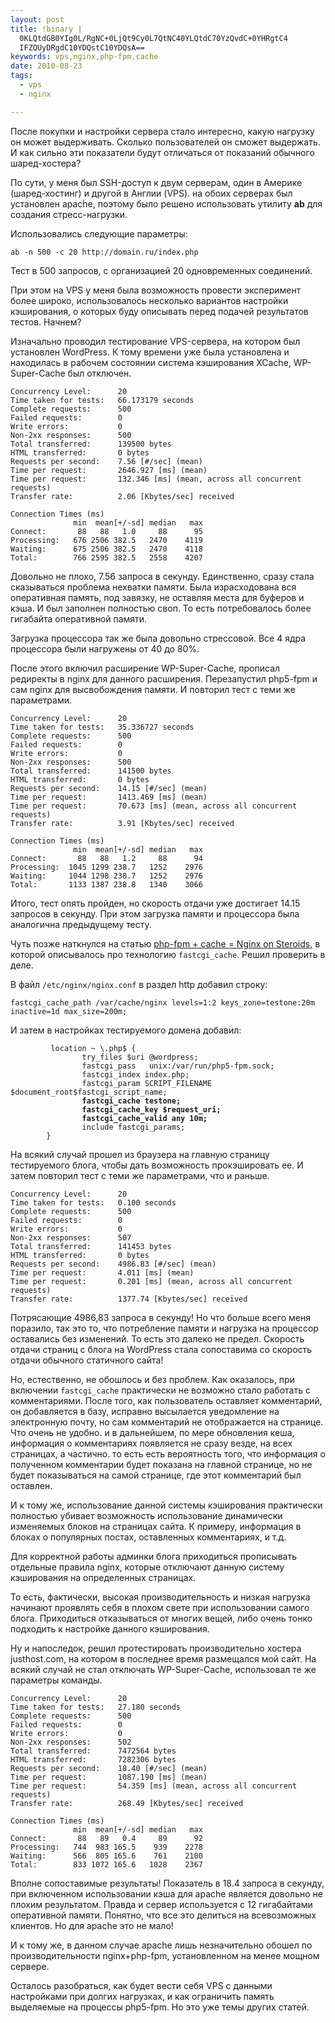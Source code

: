 ```yaml
--- 
layout: post
title: !binary |
  0KLQtdGB0YIg0L/RgNC+0LjQt9Cy0L7QtNC40YLQtdC70YzQvdC+0YHRgtC4
  IFZQUyDRgdC10YDQstC10YDQsA==
keywords: vps,nginx,php-fpm,cache
date: 2010-08-23
tags:
  - vps
  - nginx

---
```

После покупки и настройки сервера стало интересно, какую нагрузку он может выдерживать. Сколько пользователей он сможет выдержать. И как сильно эти показатели будут отличаться от показаний обычного шаред-хостера?

По сути, у меня был SSH-доступ к двум серверам, один в Америке (шаред-хостинг) и другой в Англии (VPS). на обоих серверах был установлен apache, поэтому было решено использовать утилиту <strong>ab</strong> для создания стресс-нагрузки.

Использовались следующие параметры:

    ab -n 500 -c 20 http://domain.ru/index.php

Тест в 500 запросов, с организацией 20 одновременных соединений.

При этом на VPS у меня была возможность провести эксперимент более широко, использовалось несколько вариантов настройки кэширования, о которых буду описывать перед подачей результатов тестов. Начнем?

Изначально проводил тестирование VPS-сервера, на котором был установлен WordPress. К тому времени уже была установлена и находилась в рабочем состоянии система кэширования XCache, WP-Super-Cache был отключен.

    Concurrency Level:      20
    Time taken for tests:   66.173179 seconds
    Complete requests:      500
    Failed requests:        0
    Write errors:           0
    Non-2xx responses:      500
    Total transferred:      139500 bytes
    HTML transferred:       0 bytes
    Requests per second:    7.56 [#/sec] (mean)
    Time per request:       2646.927 [ms] (mean)
    Time per request:       132.346 [ms] (mean, across all concurrent requests)
    Transfer rate:          2.06 [Kbytes/sec] received

    Connection Times (ms)
                  min  mean[+/-sd] median   max
    Connect:       88   88   1.0     88      95
    Processing:   676 2506 382.5   2470    4119
    Waiting:      675 2506 382.5   2470    4118
    Total:        766 2595 382.5   2558    4207

Довольно не плохо, 7.56 запроса в секунду. Единственно, сразу стала сказываться проблема нехватки памяти. Была израсходована вся оперативная память, под завязку, не оставляя места для буферов и кэша. И был заполнен полностью своп. То есть потребовалось более гигабайта оперативной памяти.

Загрузка процессора так же была довольно стрессовой. Все 4 ядра процессора были нагружены от 40 до 80%.

После этого включил расширение WP-Super-Cache, прописал редиректы в nginx для данного расширения. Перезапустил php5-fpm и сам nginx для высвобождения памяти. И повторил тест с теми же параметрами.

    Concurrency Level:      20
    Time taken for tests:   35.336727 seconds
    Complete requests:      500
    Failed requests:        0
    Write errors:           0
    Non-2xx responses:      500
    Total transferred:      141500 bytes
    HTML transferred:       0 bytes
    Requests per second:    14.15 [#/sec] (mean)
    Time per request:       1413.469 [ms] (mean)
    Time per request:       70.673 [ms] (mean, across all concurrent requests)
    Transfer rate:          3.91 [Kbytes/sec] received

    Connection Times (ms)
                  min  mean[+/-sd] median   max
    Connect:       88   88   1.2     88      94
    Processing:  1045 1299 238.7   1252    2976
    Waiting:     1044 1298 238.7   1252    2976
    Total:       1133 1387 238.8   1340    3066

Итого, тест опять пройден, но скорость отдачи уже достигает 14.15 запросов в секунду. При этом загрузка памяти и процессора была аналогична предыдущему тесту.

Чуть позже наткнулся на статью <a href="http://zenginx.com/2010/05/17/php-fpm-cache-nginx-on-steroids/" rel="nofollow">php-fpm + cache = Nginx on Steroids</a>, в которой описывалось про технологию `fastcgi_cache`. Решил проверить в деле.

В файл `/etc/nginx/nginx.conf` в раздел http добавил строку:

    fastcgi_cache_path /var/cache/nginx levels=1:2 keys_zone=testone:20m inactive=1d max_size=200m;

И затем в настройках тестируемого домена добавил:

<pre><code>         location ~ \.php$ &#123;
                try_files $uri @wordpress;
                fastcgi_pass   unix:/var/run/php5-fpm.sock;
                fastcgi_index index.php;
                fastcgi_param SCRIPT_FILENAME $document_root$fastcgi_script_name;
<strong>                fastcgi_cache testone;
                fastcgi_cache_key $request_uri;
                fastcgi_cache_valid any 10m;</strong>
                include fastcgi_params;
        }</code></pre>

На всякий случай прошел из браузера на главную страницу тестируемого блога, чтобы дать возможность прокэшировать ее. И затем повторил тест с теми же параметрами, что и раньше.

    Concurrency Level:      20
    Time taken for tests:   0.100 seconds
    Complete requests:      500
    Failed requests:        0
    Write errors:           0
    Non-2xx responses:      507
    Total transferred:      141453 bytes
    HTML transferred:       0 bytes
    Requests per second:    4986.83 [#/sec] (mean)
    Time per request:       4.011 [ms] (mean)
    Time per request:       0.201 [ms] (mean, across all concurrent requests)
    Transfer rate:          1377.74 [Kbytes/sec] received

Потрясающие 4986,83 запроса в секунду! Но что больше всего меня поразило, так это то, что потребление памяти и нагрузка на процессор оставались без изменений. То есть это далеко не предел. Скорость отдачи страниц с блога на WordPress стала сопоставима со скорость отдачи обычного статичного сайта!

Но, естественно, не обошлось и без проблем. Как оказалось, при включении `fastcgi_cache` практически не возможно стало работать с комментариями. После того, как пользователь оставляет комментарий, он добавляется в базу, исправно высылается уведомление на электронную почту, но сам комментарий не отображается на странице. Что очень не удобно. и в дальнейшем, по мере обновления кеша, информация о комментариях появляется не сразу везде, на всех страницах, а частично. то есть есть вероятность того, что информация о полученном комментарии будет показана на главной странице, но не будет показываться на самой странице, где этот комментарий был оставлен.

И к тому же, использование данной системы кэширования практически полностью убивает возможность использование динамически изменяемых блоков на страницах сайта. К примеру, информация в блоках о популярных постах, оставленных комментариях, и т.д.

Для корректной работы админки блога приходиться прописывать отдельные правила nginx, которые отключают данную систему кэширования на определенных страницах.

То есть, фактически, высокая производительность и низкая нагрузка начинают проявлять себя в плохом свете при использовании самого блога. Приходиться отказываться от многих вещей, либо очень тонко подходить к настройке данного кэширования.

Ну и напоследок, решил протестировать производительно хостера justhost.com, на котором в последнее время размещался мой сайт. На всякий случай не стал отключать WP-Super-Cache, использовал те же параметры команды.

    Concurrency Level:      20
    Time taken for tests:   27.180 seconds
    Complete requests:      500
    Failed requests:        0
    Write errors:           0
    Non-2xx responses:      502
    Total transferred:      7472564 bytes
    HTML transferred:       7282306 bytes
    Requests per second:    18.40 [#/sec] (mean)
    Time per request:       1087.190 [ms] (mean)
    Time per request:       54.359 [ms] (mean, across all concurrent requests)
    Transfer rate:          268.49 [Kbytes/sec] received

    Connection Times (ms)
                  min  mean[+/-sd] median   max
    Connect:       88   89   0.4     89      92
    Processing:   744  983 165.5    939    2278
    Waiting:      566  805 165.6    761    2100
    Total:        833 1072 165.6   1028    2367

Вполне сопоставимые результаты! Показатель в 18.4 запроса в секунду, при включенном использовании кэша для apache является довольно не плохим результатом. Правда и сервер используется с 12 гигабайтами оперативной памяти. Понятно, что все это делиться на всевозможных клиентов. Но для apache это не мало!

И к тому же, в данном случае apache лишь незначительно обошел по производительности nginx+php-fpm, установленном на менее мощном сервере.

Осталось разобраться, как будет вести себя VPS с данными настройками при долгих нагрузках, и как ограничить память выделяемые на процессы php5-fpm. Но это уже темы других статей.
